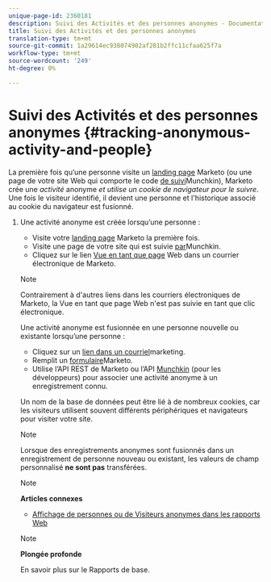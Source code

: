 ```yaml
---
unique-page-id: 2360181
description: Suivi des Activités et des personnes anonymes - Documentation sur le marketing - Documentation sur les produits
title: Suivi des Activités et des personnes anonymes
translation-type: tm+mt
source-git-commit: 1a29614ec938074902af201b2ffc11cfaa625f7a
workflow-type: tm+mt
source-wordcount: '249'
ht-degree: 0%

---
```



# Suivi des Activités et des personnes anonymes {#tracking-anonymous-activity-and-people}

La première fois qu’une personne visite un [landing page](../../../../product-docs/demand-generation/landing-pages/free-form-landing-pages/create-a-free-form-landing-page.md) Marketo (ou une page de votre site Web qui comporte le code [de suivi](../../../../product-docs/administration/additional-integrations/add-munchkin-tracking-code-to-your-website.md)Munchkin), Marketo crée une *activité* anonyme *et utilise un cookie de navigateur pour le suivre.* Une fois le visiteur identifié, il devient une personne et l&#39;historique associé au cookie du navigateur est fusionné.

1. Une activité anonyme est créée lorsqu’une personne :

   * Visite votre [landing page](../../../../product-docs/demand-generation/landing-pages/free-form-landing-pages/create-a-free-form-landing-page.md) Marketo la première fois.
   * Visite une page de votre site qui est suivie [par](../../../../product-docs/administration/additional-integrations/add-munchkin-tracking-code-to-your-website.md)Munchkin.
   * Cliquez sur le lien [Vue en tant que page](../../../../product-docs/email-marketing/general/functions-in-the-editor/add-a-view-as-web-page-link-to-an-email.md) Web dans un courrier électronique de Marketo.

   >[!NOTE]
   >
   >Contrairement à d&#39;autres liens dans les courriers électroniques de Marketo, la Vue en tant que page Web n&#39;est pas suivie en tant que clic électronique.

   Une activité anonyme est fusionnée en une personne nouvelle ou existante lorsqu’une personne :

   * Cliquez sur un [lien dans un courriel](../../../../product-docs/email-marketing/general/using-tokens/add-tokens-to-an-email-link.md)marketing.
   * Remplit un [formulaire](http://docs.marketo.com/display/docs/forms)Marketo.
   * Utilise l’API [](http://developers.marketo.com/rest-api/lead-database/leads/) REST de Marketo ou l’API [Munchkin](http://developers.marketo.com/documentation/websites/lead-tracking-munchkin-js/) (pour les développeurs) pour associer une activité anonyme à un enregistrement connu.

   Un nom de la base de données peut être lié à de nombreux cookies, car les visiteurs utilisent souvent différents périphériques et navigateurs pour visiter votre site.

   >[!NOTE]
   >
   >Lorsque des enregistrements anonymes sont fusionnés dans un enregistrement de personne nouveau ou existant, les valeurs de champ personnalisé **ne sont pas** transférées.

   >[!NOTE]
   >
   >**Articles connexes**
   >
   >    
   >    
   >    * [Affichage de personnes ou de Visiteurs anonymes dans les rapports Web](display-people-or-anonymous-visitors-in-web-reports.md)


   >[!NOTE]
   >
   >**Plongée profonde**
   >
   >
   >En savoir plus sur le Rapports [](http://docs.marketo.com/display/docs/basic+reporting)de base.

